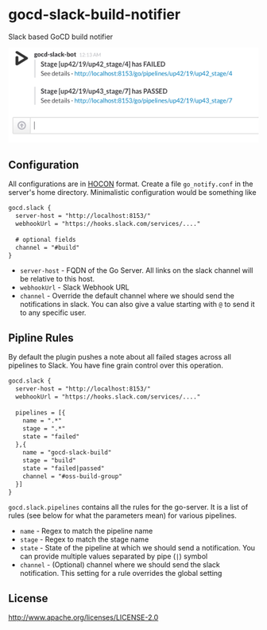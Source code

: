 # gocd-slack-build-notifier
Slack based GoCD build notifier

![Demo](images/gocd-slack-notifier-demo.png)

## Configuration
All configurations are in [HOCON](https://github.com/typesafehub/config) format. Create a file `go_notify.conf` in the server's home directory. Minimalistic configuration would be something like
```hocon
gocd.slack {
  server-host = "http://localhost:8153/"
  webhookUrl = "https://hooks.slack.com/services/...."

  # optional fields
  channel = "#build"
}
```
- `server-host` - FQDN of the Go Server. All links on the slack channel will be relative to this host.
- `webhookUrl` - Slack Webhook URL
- `channel` - Override the default channel where we should send the notifications in slack. You can also give a value starting with `@` to send it to any specific user.

## Pipline Rules
By default the plugin pushes a note about all failed stages across all pipelines to Slack. You have fine grain control over this operation.
```hocon
gocd.slack {
  server-host = "http://localhost:8153/"
  webhookUrl = "https://hooks.slack.com/services/...."

  pipelines = [{
    name = ".*"
    stage = ".*"
    state = "failed"
  },{
    name = "gocd-slack-build"
    stage = "build"
    state = "failed|passed"
    channel = "#oss-build-group"
  }]
}
```
`gocd.slack.pipelines` contains all the rules for the go-server. It is a list of rules (see below for what the parameters mean) for various pipelines.
- `name` - Regex to match the pipeline name
- `stage` - Regex to match the stage name
- `state` - State of the pipeline at which we should send a notification. You can provide multiple values separated by pipe (`|`) symbol
- `channel` - (Optional) channel where we should send the slack notification. This setting for a rule overrides the global setting

## License

http://www.apache.org/licenses/LICENSE-2.0
